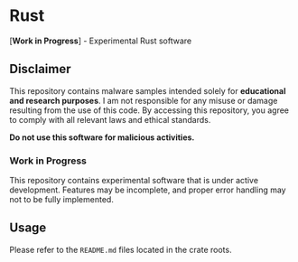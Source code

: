 # Rust

[**Work in Progress**] - Experimental Rust software

## Disclaimer

This repository contains malware samples intended solely for **educational and
research purposes**. I am not responsible for any misuse or damage resulting
from the use of this code. By accessing this repository, you agree to comply
with all relevant laws and ethical standards.

**Do not use this software for malicious activities.**

### Work in Progress

This repository contains experimental software that is under active development.
Features may be incomplete, and proper error handling may not to be fully
implemented.

## Usage

Please refer to the `README.md` files located in the crate roots.

